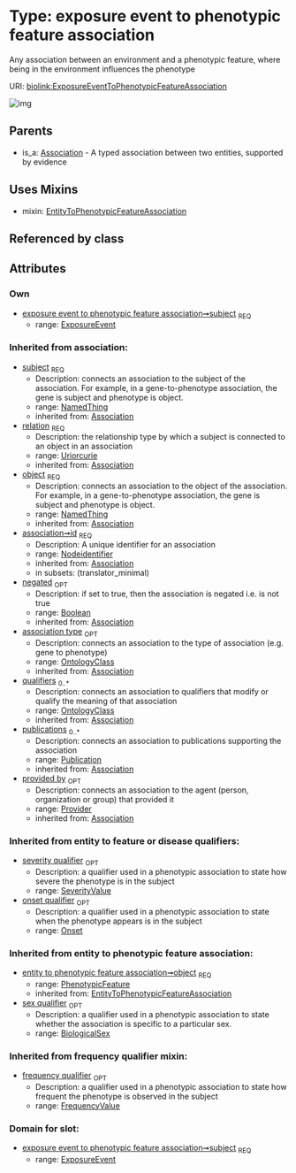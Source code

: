 
# Type: exposure event to phenotypic feature association


Any association between an environment and a phenotypic feature, where being in the environment influences the phenotype

URI: [biolink:ExposureEventToPhenotypicFeatureAssociation](https://w3id.org/biolink/vocab/ExposureEventToPhenotypicFeatureAssociation)


![img](http://yuml.me/diagram/nofunky;dir:TB/class/[Provider]<provided%20by(i)%200..1-%20[ExposureEventToPhenotypicFeatureAssociation&#124;relation(i):uriorcurie;id(i):nodeidentifier;negated(i):boolean%20%3F],%20[Publication]<publications(i)%200..*-%20[ExposureEventToPhenotypicFeatureAssociation],%20[OntologyClass]<qualifiers(i)%200..*-%20[ExposureEventToPhenotypicFeatureAssociation],%20[OntologyClass]<association%20type(i)%200..1-%20[ExposureEventToPhenotypicFeatureAssociation],%20[NamedThing]<object(i)%201..1-%20[ExposureEventToPhenotypicFeatureAssociation],%20[Onset]<onset%20qualifier%200..1-%20[ExposureEventToPhenotypicFeatureAssociation],%20[SeverityValue]<severity%20qualifier%200..1-%20[ExposureEventToPhenotypicFeatureAssociation],%20[FrequencyValue]<frequency%20qualifier%200..1-%20[ExposureEventToPhenotypicFeatureAssociation],%20[BiologicalSex]<sex%20qualifier%200..1-%20[ExposureEventToPhenotypicFeatureAssociation],%20[ExposureEvent]<subject%201..1-%20[ExposureEventToPhenotypicFeatureAssociation],%20[ExposureEventToPhenotypicFeatureAssociation]uses%20-.->[EntityToPhenotypicFeatureAssociation],%20[Association]^-[ExposureEventToPhenotypicFeatureAssociation])

## Parents

 *  is_a: [Association](Association.md) - A typed association between two entities, supported by evidence

## Uses Mixins

 *  mixin: [EntityToPhenotypicFeatureAssociation](EntityToPhenotypicFeatureAssociation.md)

## Referenced by class


## Attributes


### Own

 * [exposure event to phenotypic feature association➞subject](exposure_event_to_phenotypic_feature_association_subject.md)  <sub>REQ</sub>
    * range: [ExposureEvent](ExposureEvent.md)

### Inherited from association:

 * [subject](subject.md)  <sub>REQ</sub>
    * Description: connects an association to the subject of the association. For example, in a gene-to-phenotype association, the gene is subject and phenotype is object.
    * range: [NamedThing](NamedThing.md)
    * inherited from: [Association](Association.md)
 * [relation](relation.md)  <sub>REQ</sub>
    * Description: the relationship type by which a subject is connected to an object in an association
    * range: [Uriorcurie](types/Uriorcurie.md)
    * inherited from: [Association](Association.md)
 * [object](object.md)  <sub>REQ</sub>
    * Description: connects an association to the object of the association. For example, in a gene-to-phenotype association, the gene is subject and phenotype is object.
    * range: [NamedThing](NamedThing.md)
    * inherited from: [Association](Association.md)
 * [association➞id](association_id.md)  <sub>REQ</sub>
    * Description: A unique identifier for an association
    * range: [Nodeidentifier](types/Nodeidentifier.md)
    * inherited from: [Association](Association.md)
    * in subsets: (translator_minimal)
 * [negated](negated.md)  <sub>OPT</sub>
    * Description: if set to true, then the association is negated i.e. is not true
    * range: [Boolean](types/Boolean.md)
    * inherited from: [Association](Association.md)
 * [association type](association_type.md)  <sub>OPT</sub>
    * Description: connects an association to the type of association (e.g. gene to phenotype)
    * range: [OntologyClass](OntologyClass.md)
    * inherited from: [Association](Association.md)
 * [qualifiers](qualifiers.md)  <sub>0..*</sub>
    * Description: connects an association to qualifiers that modify or qualify the meaning of that association
    * range: [OntologyClass](OntologyClass.md)
    * inherited from: [Association](Association.md)
 * [publications](publications.md)  <sub>0..*</sub>
    * Description: connects an association to publications supporting the association
    * range: [Publication](Publication.md)
    * inherited from: [Association](Association.md)
 * [provided by](provided_by.md)  <sub>OPT</sub>
    * Description: connects an association to the agent (person, organization or group) that provided it
    * range: [Provider](Provider.md)
    * inherited from: [Association](Association.md)

### Inherited from entity to feature or disease qualifiers:

 * [severity qualifier](severity_qualifier.md)  <sub>OPT</sub>
    * Description: a qualifier used in a phenotypic association to state how severe the phenotype is in the subject
    * range: [SeverityValue](SeverityValue.md)
 * [onset qualifier](onset_qualifier.md)  <sub>OPT</sub>
    * Description: a qualifier used in a phenotypic association to state when the phenotype appears is in the subject
    * range: [Onset](Onset.md)

### Inherited from entity to phenotypic feature association:

 * [entity to phenotypic feature association➞object](entity_to_phenotypic_feature_association_object.md)  <sub>REQ</sub>
    * range: [PhenotypicFeature](PhenotypicFeature.md)
    * inherited from: [EntityToPhenotypicFeatureAssociation](EntityToPhenotypicFeatureAssociation.md)
 * [sex qualifier](sex_qualifier.md)  <sub>OPT</sub>
    * Description: a qualifier used in a phenotypic association to state whether the association is specific to a particular sex.
    * range: [BiologicalSex](BiologicalSex.md)

### Inherited from frequency qualifier mixin:

 * [frequency qualifier](frequency_qualifier.md)  <sub>OPT</sub>
    * Description: a qualifier used in a phenotypic association to state how frequent the phenotype is observed in the subject
    * range: [FrequencyValue](FrequencyValue.md)

### Domain for slot:

 * [exposure event to phenotypic feature association➞subject](exposure_event_to_phenotypic_feature_association_subject.md)  <sub>REQ</sub>
    * range: [ExposureEvent](ExposureEvent.md)
